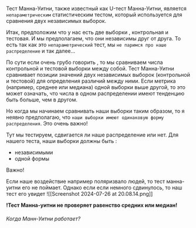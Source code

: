Тест Манна-Уитни, также известный как U-тест Манна-Уитни, является `непараметрическим`
статистическим тестом, который используется для сравнения двух независимых выборок. 

Итак, предположим что у нас есть две выборки , контрольная и тестовая. И мы предполагаем, что они независимы друг от друга. То есть так как это `непараметрический` тест, мы `не паримся про наше распределение` и так далее... 

По сути  если очень грубо говорить , то мы сравниваем числа контрольной и тестовой выборки между собой.   Тест Манна-Уитни сравнивает позиции значений двух независимых выборок (контрольной и тестовой) для определения различий между ними. Если метрика (например, среднее или медиана) одной выборки выше другой, то это может означать, что числа в одном распределении имеют тенденцию быть больше, чем в другом.

Но когда мы начинаем сравнивать наши выборки таким образом, то я неявно предполагаю, что `наши выборки имеют одинаковую форму распределения`. Это очень важно!


Тут мы тестируем, сдвигается ли наше распределение или нет. Для нашего теста, наши выборки должны быть : 

- независимыми 
- одной формы

Важно!

Если наше воздействие например поляризвало людей, то тест манна-уитни его не поймает. Однако если если немного сдвинулось, то наш тест его увидет 
![[Screenshot 2024-07-26 at 20.08.14.png]]

**!Тест Манна-уитни не проверяет равенство средних или медиан!**

<h6>Когда Манн-Уитни работает?</h6>

